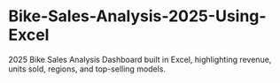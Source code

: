 # Bike-Sales-Analysis-2025-Using-Excel
2025 Bike Sales Analysis Dashboard built in Excel, highlighting revenue, units sold, regions, and top-selling models.
